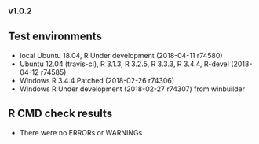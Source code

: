 
### v1.0.2

## Test environments

- local Ubuntu 18.04, R Under development (2018-04-11 r74580)
- Ubuntu 12.04 (travis-ci), R 3.1.3, R 3.2.5, R 3.3.3, R 3.4.4, R-devel (2018-04-12 r74585)
- Windows R 3.4.4 Patched (2018-02-26 r74306)
- Windows R Under development (2018-02-27 r74307) from
  winbuilder

## R CMD check results

- There were no ERRORs or WARNINGs

